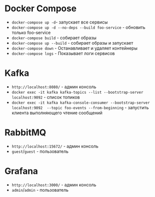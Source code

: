 # Docker Compose

- `docker-compose up -d`- запускает все сервисы
- `docker-compose up -d --no-deps --build foo-service` - обновить только foo-service
- `docker-compose build` - собирает образы
- `docker-compose up --build` - собирает образы и запускает 
- `docker-compose down` - Останавливает и удаляет контейнеры
- `docker-compose logs` - Показывает логи сервисов

# Kafka

- `http://localhost:8080/` - админ консоль
- `docker exec -it kafka kafka-topics --list --bootstrap-server localhost:9092` - список топиков
- `docker exec -it kafka kafka-console-consumer --bootstrap-server localhost:9092  --topic foo-events --from-beginning` - запустить клиента выполняющего чтение сообщений

# RabbitMQ

- `http://localhost:15672/` - админ консоль
- `guest`/`guest` - пользователь

# Grafana

- `http://localhost:3000/` - админ консоль
- `admin`/`admin` - пользователь

